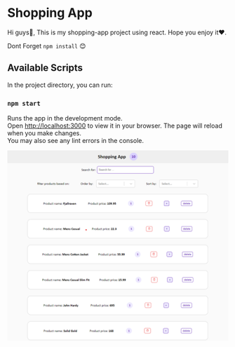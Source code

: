 # Shopping App

Hi guys👋,
This is my shopping-app project using react.
Hope you enjoy it❤️.

Dont Forget  `npm install` 😊

## Available Scripts
In the project directory, you can run:

### `npm start`
Runs the app in the development mode.\
Open [http://localhost:3000](http://localhost:3000) to view it in your browser.
The page will reload when you make changes.\
You may also see any lint errors in the console.


![Preview](/public/images/imagePreview.png?raw=true)